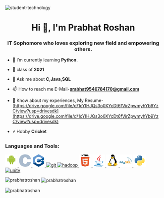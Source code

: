
![student-technology](https://user-images.githubusercontent.com/80385292/115465715-a25ab580-a24c-11eb-9e31-458e7e15aa9e.jpg)

<h1 align="center">Hi 👋, I'm Prabhat Roshan</h1>
<h3 align="center">IT Sophomore who loves exploring new field and empowering others.</h3>

- 🌱 I’m currently learning **Python.**

- 👯 class of **2021**

- 💬 Ask me about **C,Java,SQL**

- 📫 How to reach me E-Mail-**prabhat9546784170@gmail.com**

- 📄 Know about my experiences, My Resume- [https://drive.google.com/file/d/1cYIHJQs3o0XYcDt6fVirZpwmyhYb9YzC/view?usp=drivesdk](https://drive.google.com/file/d/1cYIHJQs3o0XYcDt6fVirZpwmyhYb9YzC/view?usp=drivesdk)

- ⚡ Hobby **Cricket**


<h3 align="left">Languages and Tools:</h3>
<p align="left"> <a href="https://developer.android.com" target="_blank"> <img src="https://raw.githubusercontent.com/devicons/devicon/master/icons/android/android-original-wordmark.svg" alt="android" width="40" height="40"/> </a> <a href="https://www.cprogramming.com/" target="_blank"> <img src="https://raw.githubusercontent.com/devicons/devicon/master/icons/c/c-original.svg" alt="c" width="40" height="40"/> </a> <a href="https://www.w3schools.com/cpp/" target="_blank"> <img src="https://raw.githubusercontent.com/devicons/devicon/master/icons/cplusplus/cplusplus-original.svg" alt="cplusplus" width="40" height="40"/> </a> <a href="https://git-scm.com/" target="_blank"> <img src="https://www.vectorlogo.zone/logos/git-scm/git-scm-icon.svg" alt="git" width="40" height="40"/> </a> <a href="https://hadoop.apache.org/" target="_blank"> <img src="https://www.vectorlogo.zone/logos/apache_hadoop/apache_hadoop-icon.svg" alt="hadoop" width="40" height="40"/> </a> <a href="https://www.w3.org/html/" target="_blank"> <img src="https://raw.githubusercontent.com/devicons/devicon/master/icons/html5/html5-original-wordmark.svg" alt="html5" width="40" height="40"/> </a> <a href="https://www.java.com" target="_blank"> <img src="https://raw.githubusercontent.com/devicons/devicon/master/icons/java/java-original.svg" alt="java" width="40" height="40"/> </a> <a href="https://www.linux.org/" target="_blank"> <img src="https://raw.githubusercontent.com/devicons/devicon/master/icons/linux/linux-original.svg" alt="linux" width="40" height="40"/> </a> <a href="https://www.mysql.com/" target="_blank"> <img src="https://raw.githubusercontent.com/devicons/devicon/master/icons/mysql/mysql-original-wordmark.svg" alt="mysql" width="40" height="40"/> </a> <a href="https://www.python.org" target="_blank"> <img src="https://raw.githubusercontent.com/devicons/devicon/master/icons/python/python-original.svg" alt="python" width="40" height="40"/> </a> <a href="https://unity.com/" target="_blank"> <img src="https://www.vectorlogo.zone/logos/unity3d/unity3d-icon.svg" alt="unity" width="40" height="40"/> </a> </p>

<p><img align="left" src="https://github-readme-stats.vercel.app/api/top-langs?username=prabhatroshan&show_icons=true&locale=en&layout=compact" alt="prabhatroshan" /></p>

<p>&nbsp;<img align="center" src="https://github-readme-stats.vercel.app/api?username=prabhatroshan&show_icons=true&locale=en" alt="prabhatroshan" /></p>

<p><img align="center" src="https://github-readme-streak-stats.herokuapp.com/?user=prabhatroshan&" alt="prabhatroshan" /></p>

